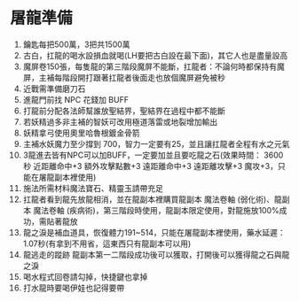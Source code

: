 # 屠龍準備
1. 鑰匙每把500萬，3把共1500萬
2. 古白，扛龍的喝水設損血就喝(LH要把古白設在最下面)，其它人也是盡量設高
3. 魔屏卷150張，每隻龍的第三階段魔屏不能斷，扛龍者：不論何時都保持有魔屏，主補每階段開打跟著扛龍者後面走也放個魔屏避免被秒
4. 近戰需準備磨刀石
5. 進龍門前找 NPC 花錢加 BUFF
6. 打龍前分配各法師幫誰放聖結界，聖結界在過程中都不能斷
7. 若妖精過多非主補的智妖可改用極道落雷或地裂增加輸出
8. 妖精拿弓使用奧里哈魯根鍍金骨箭
9. 主補水妖魔力至少撐到 700，智力一定要有25，並且讓扛龍者全程有水之元氣
10. 3龍進去皆有NPC可以加BUFF，一定要加並且要吃龍之石(效果時間： 3600秒 近距離命中+3 額外攻擊點數+3 遠距離命中+3 遠距離攻擊+3 魔攻+3，只能在屠龍副本裡使用)
11. 施法所需材料魔法寶石、精靈玉請帶充足
12. 扛龍者看到龍先放龍相消，並在龍副本裡購買龍副本 魔法卷軸 (弱化術)、龍副本 魔法卷軸 (疾病術)，第三階段時使用，龍副本限定使用，對龍施放100%成功，需貼著龍放 
13. 龍之淚是補血道具，恢復體力191~514，只能在屠龍副本裡使用，藥水延遲：1.07秒(有拿到不用省，這東西只有龍副本可以用)
14. 龍逃走的蹤跡 	龍副本第一二階段成功後可以獲取，打開後可以獲得龍之石與龍之淚
15. 喝水程式回卷請勾掉，快捷鍵也拿掉
16. 打水龍時要喝伊娃也記得要帶
